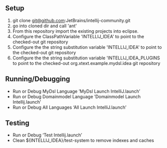 
Setup
-----

1. git clone git@github.com:JetBrains/intellij-community.git
2. go into cloned dir and call 'ant'
3. From this repository import the existing projects into eclipse.
4. Configure the ClassPathVariable 'INTELLIJ_IDEA' to point to the checked-out git repository
5. Configure the the string substitution variable 'INTELLIJ_IDEA' to point to the checked-out git repository
6. Configure the the string substitution variable 'INTELLIJ_IDEA_PLUGINS to point to the checked-out org.xtext.example.mydsl.idea git repository

Running/Debugging
-----

* Run or Debug MyDsl Language ’MyDsl Launch IntelliJ.launch’
* Run or Debug Domainmodel Language ’Domainmodel Launch Intellij.launch’
* Run or Debug All Languages ‘All Launch IntelliJ.launch’

Testing
-----

* Run or Debug ‘Test Intellij.launch’
* Clean ${INTELLIJ_IDEA}/test-system to remove indexes and caches
